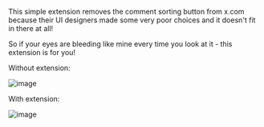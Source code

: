 This simple extension removes the comment sorting button from x.com because their UI designers made some very poor choices and it doesn't fit in there at all!

So if your eyes are bleeding like mine every time you look at it - this extension is for you!

Without extension:

![image](https://github.com/user-attachments/assets/86cfc735-3367-4487-b1fa-386b7b9d5063)


With extension:

![image](https://github.com/user-attachments/assets/a3097375-b17c-4af1-833b-5c6139ff8aa5)


